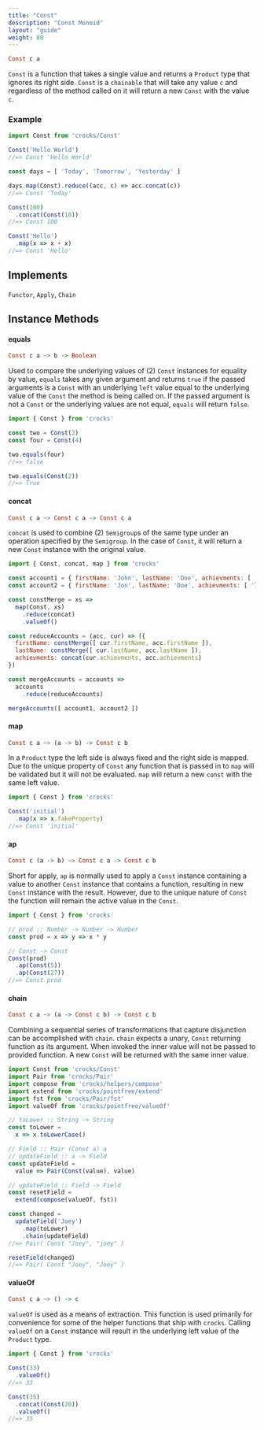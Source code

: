```yaml
---
title: "Const"
description: "Const Monoid"
layout: "guide"
weight: 80
---
```


```haskell
Const c a
```
`Const` is a function that takes a single value and returns a `Product` type
that ignores its right side. 
`Const` is a `chainable` that will take any value `c` and regardless of the 
method called on it will return a new `Const` with the value `c`.

### Example
```javascript
import Const from 'crocks/Const'

Const('Hello World')
//=> Const 'Hello World'

const days = [ 'Today', 'Tomorrow', 'Yesterday' ]

days.map(Const).reduce((acc, c) => acc.concat(c))
//=> Const 'Today'

Const(100)
  .concat(Const(10))
//=> Const 100

Const('Hello')
  .map(x => x + x)
//=> Const 'Hello'
```
<article id="topic-implements">

## Implements
`Functor`, `Apply`, `Chain`

</article>

<article id="topic-instance">

## Instance Methods

#### equals

```haskell
Const c a ~> b -> Boolean
```

Used to compare the underlying values of (2) `Const` instances for equality by
value, `equals` takes any given argument and returns `true` if the passed
arguments is a `Const` with an underlying `left` value equal to the underlying value
of the `Const` the method is being called on. If the passed argument is not
a `Const` or the underlying values are not equal, `equals` will return `false`.

```javascript
import { Const } from 'crocks'

const two = Const(2)
const four = Const(4)

two.equals(four)
//=> false

two.equals(Const(2))
//=> True
```

#### concat

```haskell
Const c a ~> Const c a -> Const c a
```

`concat` is used to combine (2) `Semigroup`s of the same type under an operation
specified by the `Semigroup`. In the case of `Const`, it will return a new
`Const` instance with the original value.

```javascript
import { Const, concat, map } from 'crocks'

const account1 = { firstName: 'John', lastName: 'Doe', achievments: [ '112', '232', '154' ] }
const account2 = { firstName: 'Jon', lastName: 'Doe', achievments: [ '767', '989' ] }

const constMerge = xs =>
  map(Const, xs)
    .reduce(concat)
    .valueOf()

const reduceAccounts = (acc, cur) => ({
  firstName: constMerge([ cur.firstName, acc.firstName ]),
  lastName: constMerge([ cur.lastName, acc.lastName ]),
  achievments: concat(cur.achievments, acc.achievments)
})

const mergeAccounts = accounts =>
  accounts
    .reduce(reduceAccounts)

mergeAccounts([ account1, account2 ])
```

#### map

```haskell
Const c a ~> (a -> b) -> Const c b
```

In a `Product` type the left side is always fixed and the right side is mapped.
Due to the unique property of `Const` any function that is passed in to `map`
will be validated but it will not be evaluated. `map` will return a new `const`
with the same left value.

```javascript
import { Const } from 'crocks'

Const('initial')
  .map(x => x.fakeProperty)
//=> Const 'initial'

```

#### ap

```haskell
Const c (a -> b) ~> Const c a -> Const c b
```

Short for apply, `ap` is normally used to apply a `Const` instance containing a 
value to another `Const` instance that contains a function, resulting in new 
`Const` instance with the result. However, due to the unique nature of `Const`
the function will remain the active value in the `Const`.

```javascript
import { Const } from 'crocks'

// prod :: Number -> Number -> Number
const prod = x => y => x * y

// Const -> Const
Const(prod)
  .ap(Const(5))
  .ap(Const(27))
//=> Const prod
```

#### chain

```haskell
Const c a ~> (a -> Const c b) -> Const c b
```

Combining a sequential series of transformations that capture disjunction can 
be accomplished with `chain`. `chain` expects a unary, `Const` returning 
function as its argument. When invoked the inner value will not be passed to 
provided function. A new `Const` will be returned with the same inner value.

```javascript
import Const from 'crocks/Const'
import Pair from 'crocks/Pair'
import compose from 'crocks/helpers/compose'
import extend from 'crocks/pointfree/extend'
import fst from 'crocks/Pair/fst'
import valueOf from 'crocks/pointfree/valueOf'

// toLower :: String -> String
const toLower =
  x => x.toLowerCase()

// Field :: Pair (Const a) a
// updateField :: a -> Field
const updateField =
  value => Pair(Const(value), value)

// updateField :: Field -> Field
const resetField =
  extend(compose(valueOf, fst))

const changed =
  updateField('Joey')
    .map(toLower)
    .chain(updateField)
//=> Pair( Const "Joey", "joey" )

resetField(changed)
//=> Pair( Const "Joey", "Joey" )
```

#### valueOf

```haskell
Const c a ~> () -> c
```

`valueOf` is used as a means of extraction. This function
is used primarily for convenience for some of the helper functions that ship
with `crocks`. Calling `valueOf` on a `Const` instance will result in the
underlying left value of the `Product` type.

```javascript
import { Const } from 'crocks'

Const(33)
  .valueOf()
//=> 33

Const(35)
  .concat(Const(20))
  .valueOf()
//=> 35
```
</article>
